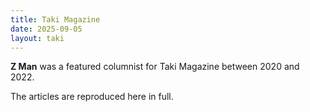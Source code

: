 ```yaml
---
title: Taki Magazine
date: 2025-09-05
layout: taki
---
```


**Z Man** was a featured columnist for Taki Magazine between 2020 and 2022.

The articles are reproduced here in full.

